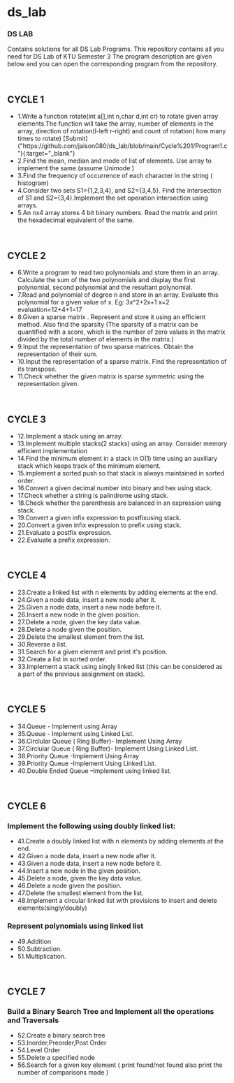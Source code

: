 # ds_lab

<h3>DS LAB</h3>
<p>Contains solutions for all DS Lab Programs.
This repository contains all you need for DS Lab of KTU Semester 3
The program description are given below and you can open the corresponding program from the repository.</p>
<br>
<h2>CYCLE 1</h2>
<ul>
    <li>1.Write a function rotate(int a[],int n,char d,int cr) to rotate given array elements.The function will take the array, number of elements in the array, direction of rotation(l-left r-right) and count of rotation( how many times to rotate)
    [Submit]("https://github.com/jaison080/ds_lab/blob/main/Cycle%201/Program1.c"){:target="_blank"}
    <li>2.Find the mean, median and mode of list of elements. Use array to implement the same.(assume Unimode )</li>
    <li>3.Find the frequency of occurrence of each character in the string ( histogram)</li>
    <li>4.Consider two sets S1={1,2,3,4}, and S2={3,4,5}. Find the intersection of S1 and S2={3,4}.Implement the set operation intersection using arrays.</li>
    <li>5.An nx4 array stores 4 bit binary numbers. Read the matrix and print the hexadecimal equivalent of the same.</li>

</ul>
<br>
<h2>CYCLE 2</h2>
<ul>
    <li>6.Write a program to read two polynomials and store them in an array.
    Calculate the sum of the two polynomials and display the first
    polynomial, second polynomial and the resultant polynomial.</li>
    <li>7.Read and polynomial of degree n and store in an array. Evaluate this
    polynomial for a given value of x.
    Eg: 3x^2+2x+1
    x=2
    evaluation=12+4+1=17</li>
    <li>8.Given a sparse matrix . Represent and store it using an efficient
    method. Also find the sparsity (The sparsity of a matrix can be
    quantified with a score, which is the number of zero values in the
    matrix divided by the total number of elements in the matrix.)</li>
    <li>9.Input the representation of two sparse matrices. Obtain the
    representation of their sum.</li>
    <li>10.Input the representation of a sparse matrix. Find the representation
    of its transpose.</li>
    <li>11.Check whether the given matrix is sparse symmetric using the
    representation given.</li>
</ul>
<br>
<h2>CYCLE 3</h2>
<ul>
    <li>12.Implement a stack using an array.</li>
    <li>13.Implement multiple stacks(2 stacks) using an array. Consider memory
    efficient implementation</li>
    <li>14.Find the minimum element in a stack in O(1) time using an auxiliary stack
    which keeps track of the minimum element.</li>
    <li>15.implement a sorted push so that stack is always maintained in sorted order.</li>
    <li>16.Convert a given decimal number into binary and hex using stack.</li>
    <li>17.Check whether a string is palindrome using stack.</li>
    <li>18.Check whether the parenthesis are balanced in an expression using stack.</li>
    <li>19.Convert a given infix expression to postfixusing stack.</li>
    <li>20.Convert a given infix expression to prefix using stack.</li>
    <li>21.Evaluate a postfix expression.</li>
    <li>22.Evaluate a prefix expression.</li>
</ul>
<br>
<h2>CYCLE 4</h2>
<ul>
  <li>23.Create a linked list with n elements by adding elements at the end.</li>
  <li>24.Given a node data, insert a new node after it.</li>
  <li>25.Given a node data, insert a new node before it.</li>
  <li>26.Insert a new node in the given position.</li>
  <li>27.Delete a node, given the key data value.</li>
  <li>28.Delete a node given the position.</li>
  <li>29.Delete the smallest element from the list.</li>
  <li>30.Reverse a list.</li>
  <li>31.Search for a given element and print it's position.</li>
  <li>32.Create a list in sorted order.</li>
  <li>33.Implement a stack using singly linked list (this can be considered as a part of the previous assignment on stack).</li>
</ul>
<br>
<h2>CYCLE 5</h2>
<ul>
  <li>34.Queue - Implement using Array</li>
  <li>35.Queue - Implement using Linked List.</li>
  <li>36.Circlular Queue ( Ring Buffer)- Implement Using Array</li>
  <li>37.Circlular Queue ( Ring Buffer)- Implement Using Linked List.</li>
  <li>38.Priority Queue -Implement Using Array</li>
  <li>39.Priority Queue -Implement Using Linked List.</li>
  <li>40.Double Ended Queue –Implement using linked list.</li>
</ul>
<br>
<h2>CYCLE 6</h2>
<h3>Implement the following using doubly linked list:</h3>

<ul>
      <li>41.Create a doubly linked list with n elements by adding elements at the end.</li>
      <li>42.Given a node data, insert a new node after it.</li>
      <li>43.Given a node data, insert a new node before it.</li>
      <li>44.Insert a new node in the given position.</li>
      <li>45.Delete a node, given the key data value.</li>
      <li>46.Delete a node given the position.</li>
      <li>47.Delete the smallest element from the list.</li>
    <li>48.Implement a circular linked list with provisions to insert and delete elements(singly/doubly)</li>
    </ul>
    <h3>Represent polynomials using linked list </h3>
        <ul>
      <li>49.Addition</li>
      <li>50.Subtraction.</li>
            <li>51.Multiplication.</li></ul>
<br>
<h2>CYCLE 7</h2>
    <h3>Build a Binary Search Tree and Implement all the operations and Traversals </h3>
        <ul>
          <li>52.Create a binary search tree</li>
          <li>53.Inorder,Preorder,Post Order</li>
          <li>54.Level Order</li>
          <li>55.Delete a specified node</li>
          <li>56.Search for a given key element ( print found/not found also print the number of comparisons made )</li>
      </ul>
<br>
